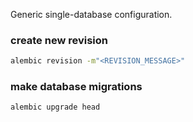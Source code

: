 Generic single-database configuration.

### create new revision

```bash
alembic revision -m"<REVISION_MESSAGE>"
```

### make database migrations

```bash
alembic upgrade head
```
